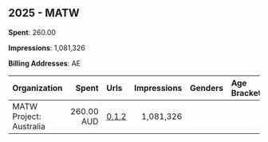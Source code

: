 ## 2025 - MATW 
**Spent**: 260.00

**Impressions**: 1,081,326

**Billing Addresses**: AE

|Organization|Spent|Urls|Impressions|Genders|Age Brackets|Country Codes|
|:---|---:|:---|---:|:---|:---|:---|
|MATW Project: Australia|260.00 AUD|[0](https://www.snap.com/political-ads/asset/914d8fb212dad69a11dd5ce6540aa69e0f9af283dd7ad319eec4b1391af75672?mediaType=mp4),[1](https://www.snap.com/political-ads/asset/a140cb29195864008b8392dc8bd29550bdd1a7ec77f5f4b5fe70c0822a52ae59?mediaType=mp4),[2](https://www.snap.com/political-ads/asset/bc9d75e63c4fef91e414eb1c38764604889a6709a968e32a9974d6ff5eee2b1d?mediaType=mp4)|1,081,326|||australia|

